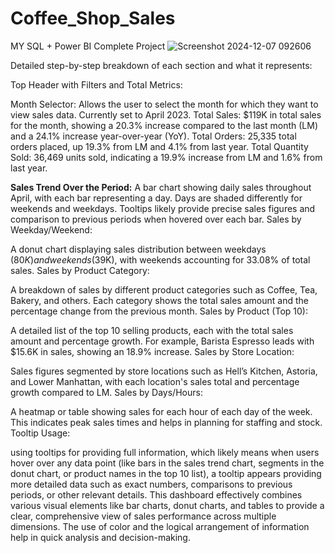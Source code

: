 # Coffee_Shop_Sales
MY SQL + Power BI Complete Project
![Screenshot 2024-12-07 092606](https://github.com/user-attachments/assets/4f90857d-e6fc-4a5c-903b-8e26706dd5e7)

Detailed step-by-step breakdown of each section and what it represents:

Top Header with Filters and Total Metrics:

Month Selector: Allows the user to select the month for which they want to view sales data. Currently set to April 2023.
Total Sales: $119K in total sales for the month, showing a 20.3% increase compared to the last month (LM) and a 24.1% increase year-over-year (YoY).
Total Orders: 25,335 total orders placed, up 19.3% from LM and 4.1% from last year.
Total Quantity Sold: 36,469 units sold, indicating a 19.9% increase from LM and 1.6% from last year.

**Sales Trend Over the Period:**
A bar chart showing daily sales throughout April, with each bar representing a day. Days are shaded differently for weekends and weekdays. Tooltips likely provide precise sales figures and comparison to previous periods when hovered over each bar.
Sales by Weekday/Weekend:

A donut chart displaying sales distribution between weekdays ($80K) and weekends ($39K), with weekends accounting for 33.08% of total sales.
Sales by Product Category:

A breakdown of sales by different product categories such as Coffee, Tea, Bakery, and others. Each category shows the total sales amount and the percentage change from the previous month.
Sales by Product (Top 10):

A detailed list of the top 10 selling products, each with the total sales amount and percentage growth. For example, Barista Espresso leads with $15.6K in sales, showing an 18.9% increase.
Sales by Store Location:

Sales figures segmented by store locations such as Hell’s Kitchen, Astoria, and Lower Manhattan, with each location's sales total and percentage growth compared to LM.
Sales by Days/Hours:

A heatmap or table showing sales for each hour of each day of the week. This indicates peak sales times and helps in planning for staffing and stock.
Tooltip Usage:

using tooltips for providing full information, which likely means when users hover over any data point (like bars in the sales trend chart, segments in the donut chart, or product names in the top 10 list), a tooltip appears providing more detailed data such as exact numbers, comparisons to previous periods, or other relevant details.
This dashboard effectively combines various visual elements like bar charts, donut charts, and tables to provide a clear, comprehensive view of sales performance across multiple dimensions. The use of color and the logical arrangement of information help in quick analysis and decision-making.

